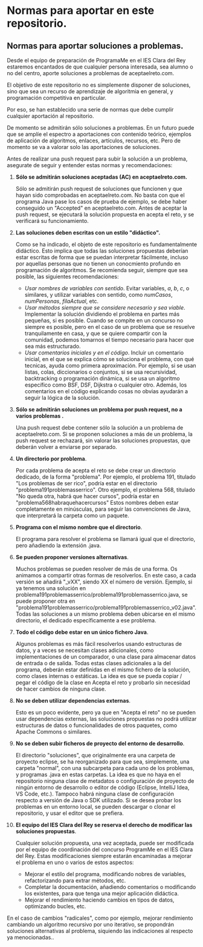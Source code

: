 # Normas para aportar en este repositorio.

## Normas para aportar soluciones a problemas.
Desde el equipo de preparación de ProgramaMe en el IES Clara del Rey estaremos encantados de que cualquier persona interesada, sea alumno o no del centro, aporte soluciones a problemas de aceptaelreto.com.

El objetivo de este repositorio no es simplemente disponer de soluciones, sino que sea un recurso de aprendizaje de algoritmia en general, y programación competitiva en particular.

Por eso, se han establecido una serie de normas que debe cumplir cualquier aportación al repositorio. 

De momento se admitirán sólo soluciones a problemas. En un futuro puede que se amplíe el espectro a aportaciones con contenido teórico, ejemplos de aplicación de algoritmos, enlaces, artículos, recursos, etc. Pero de momento se va a valorar solo las aportaciones de soluciones.

Antes de realizar una push request para subir la solución a un problema, asegurate de seguir y entender estas normas y recomendaciones:

1. **Sólo se admitirán soluciones aceptadas (AC) en aceptaelreto.com.**

   Sólo se admitirán push request de soluciones que funcionen y que hayan sido comprobadas en aceptaelreto.com. No basta con que el programa Java pase los casos de prueba de ejemplo, se debe haber conseguido un "Accepted" en aceptaelreto.com. Antes de aceptar la push request, se ejecutará la solución propuesta en acepta el reto, y se verificará su funcionamiento.

2. **Las soluciones deben escritas con un estilo "didáctico".**

   Como se ha indicado, el objeto de este repositorio es fundamentalmente didáctico. Esto implica que todas las soluciones propuestas deberían estar escritas de forma que se puedan interpretar fácilmente, incluso por aquellas personas que no tienen un conocmiento profundo en programación de algoritmos. Se recomienda seguir, siempre que sea posible, las siguientes recomendaciones:
   - *Usar nombres de variables con sentido*. Evitar variables, *a*, *b*, *c*, o similares, y utilizar variables con sentido, como *numCasos*, *numPersonas*, *filaActual*, etc.
   - *Usar métodos siempre que se considere necesario y sea viable*. Implementar la solución dividiendo el problema en partes más pequeñas, si es posible. Cuando se compite en un concurso no siempre es posible, pero en el caso de un problema que se resuelve tranquilamente en casa, y que se quiere compartir con la comunidad, podemos tomarnos el tiempo necesario para hacer que sea más estructurado.
   - *Usar comentarios iniciales y en el código*. Incluir un comentario inicial, en el que se explica cómo se soluciona el problema, con qué tecnicas, ayuda como primera aproximación. Por ejemplo, si se usan listas, colas, diccionarios o conjuntos, si se usa recursividad, backtracking o programación dinámica, si se usa un algoritmo específico como BSF, DSF, Dijkstra o cualquier otro. Además, los comentarios en el código explicando cosas no obvias ayudarán a seguir la lógica de la solución. 
   
3. **Sólo se admitirán soluciones un problema por push request, no a varios problemas .**

   Una push request debe contener sólo la solución a un problema de aceptaelreto.com. Si se proponen soluciones a más de un problema, la push request se rechazará, sin valorar las soluciones propuestas, que deberán volver a enviarse por separado.

4. **Un directorio por problema**.

   Por cada problema de acepta el reto se debe crear un directorio dedicado, de la forma "problema<numero><textodescriptivo>".
   Por ejemplo, el problema 191, titulado "Los problemas de ser rico", podría estar en el directorio "problema191problemasserrico".
   Otro ejemplo, el problema 568, titulado "No queda otra, habrá que hacer cursos", podría estar en "problema568habraquehacercursos"
   Estos nombres deben estar completamente en minúsculas, para seguir las convenciones de Java, que interpretará la carpeta como un paquete.

5. **Programa con el mismo nombre que el directorio**.

   El programa para resolver el problema se llamará igual que el directorio, pero añadiendo la extensión .java.

6. **Se pueden proponer versiones alternativas**.

   Muchos problemas se pueden resolver de más de una forma. Os animamos a compartir otras formas de resolverlos. En este caso, a cada versión se añadirá "_vXX", siendo XX el número de versión.
   Ejemplo, si ya tenemos una solución en problema191problemasserrico/problema191problemasserrico.java, se puede proponer otra en "problema191problemasserrico/problema191problemasserrico_v02.java".
   Todas las soluciones a un mismo problema deben ubicarse en el mismo directorio, el dedicado específicamente a ese problema.

7. **Todo el código debe estar en un único fichero Java**.

    Algunos problemas es más fácil resolverlos usando estructuras de datos, y a veces se necesitan clases adicionales, como implementaciones de un comparador, o una clase para almacenar datos de entrada o de salida. Todas estas clases adicionales a la del programa, deberán estar definidas en el mismo fichero de la solución, como clases internas o estáticas. La idea es que se pueda copiar / pegar el código de la clase en Acepta el reto y probarlo sin necesidad de hacer cambios de ninguna clase.
   
8. **No se deben utilizar dependencias externas**.

   Esto es un poco evidente, pero ya que en "Acepta el reto" no se pueden usar dependencias externas, las soluciones propuestas no podrá utilizar estructuras de datos o funcionalidades de otros paquetes, como Apache Commons o similares.

   
9. **No se deben subir ficheros de proyecto del entorno de desarrollo**.

   El directorio "soluciones", que originalmente era una carpeta de proyecto eclipse, se ha reorganizado para que sea, simplemente, una carpeta "normal", con una subcarpeta para cada uno de los problemas, y programas .java en estas carpetas. La idea es que no haya en el repositorio ninguna clase de metadatos o configuración de proyecto de ningún entorno de desarrollo o editor de código (Eclipse, IntelliJ Idea, VS Code, etc.). Tampoco habrá ninguna clase de configuración respecto a versión de Java o SDK utilizado. Si se desea probar los problemas en un entorno local, se pueden descargar o clonar el repositorio, y usar el editor que se prefiera. 

10. **El equipo del IES Clara del Rey se reserva el derecho de modificar las soluciones propuestas**.

    Cualquier solución propuesta, una vez aceptada, puede ser modificada por el equipo de coordinación del concurso ProgramMe en el IES Clara del Rey. Estas modificaciones siempre estarán encaminadas a mejorar el problema en uno o varios de estos aspectos:
    - Mejorar el estilo del programa, modificando nobres de variables, refactorizando para extrar métodos, etc.
    - Completar la documentación, añadiendo comentarios o modificando los existentes, para que tenga una mejor aplicación didáctica.
    - Mejorar el rendimiento haciendo cambios en tipos de datos, optimizando bucles, etc.
   
   En el caso de cambios "radicales", como por ejemplo, mejorar rendimiento cambiando un algoritmo recursivo por uno iterativo, se propondrán soluciones alternativas al problema, siquiendo las indicaciones al respecto ya menocionadas..


